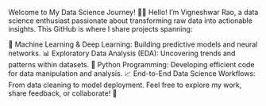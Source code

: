 Welcome to My Data Science Journey! 🌟👋
Hello! I’m Vigneshwar Rao, a data science enthusiast passionate about transforming raw data into actionable insights. This GitHub is where I share projects spanning:

🧠 Machine Learning & Deep Learning: Building predictive models and neural networks.
📊 Exploratory Data Analysis (EDA): Uncovering trends and patterns within datasets.
🐍 Python Programming: Developing efficient code for data manipulation and analysis.
📈 End-to-End Data Science Workflows: From data cleaning to model deployment.
Feel free to explore my work, share feedback, or collaborate! 🚀
